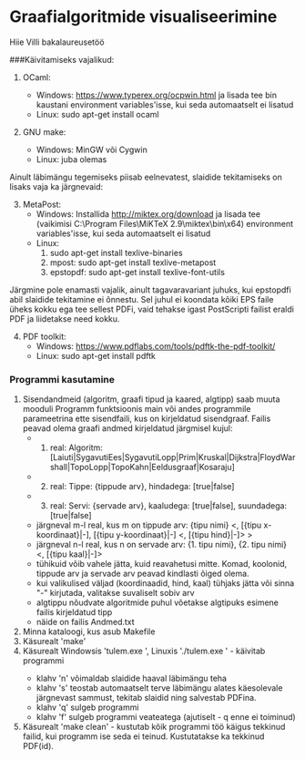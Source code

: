 # Graafialgoritmide visualiseerimine
Hiie Villi bakalaureusetöö

###Käivitamiseks vajalikud:

1. OCaml:
	* Windows: https://www.typerex.org/ocpwin.html ja lisada tee bin kaustani environment variables'isse, kui seda automaatselt ei lisatud
	* Linux: sudo apt-get install ocaml
	
2. GNU make:
	* Windows: MinGW või Cygwin
	* Linux: juba olemas
	
Ainult läbimängu tegemiseks piisab eelnevatest, slaidide tekitamiseks on lisaks vaja ka järgnevaid:

3. MetaPost:
	* Windows: Installida http://miktex.org/download ja lisada tee (vaikimisi C:\Program Files\MiKTeX 2.9\miktex\bin\x64) environment variables'isse, kui seda automaatselt ei lisatud
	* Linux:
		1) sudo apt-get install texlive-binaries
		2) mpost: sudo apt-get install texlive-metapost
		3) epstopdf: sudo apt-get install texlive-font-utils
		
Järgmine pole enamasti vajalik, ainult tagavaravariant juhuks, kui epstopdfi abil slaidide tekitamine ei õnnestu. Sel juhul ei koondata kõiki EPS faile üheks kokku ega tee sellest PDFi, vaid tehakse igast PostScripti failist eraldi PDF ja liidetakse need kokku.
	
4. PDF toolkit:
	* Windows: https://www.pdflabs.com/tools/pdftk-the-pdf-toolkit/
	* Linux: sudo apt-get install pdftk

### Programmi kasutamine

1. Sisendandmeid (algoritm, graafi tipud ja kaared, algtipp) saab muuta mooduli Programm funktsioonis main või andes programmile parameetrina ette sisendfaili, kus on kirjeldatud sisendgraaf. Failis peavad olema graafi andmed kirjeldatud järgmisel kujul:
	* 1. real: Algoritm: [Laiuti|SygavutiEes|SygavutiLopp|Prim|Kruskal|Dijkstra|FloydWarshall|TopoLopp|TopoKahn|Eeldusgraaf|Kosaraju]
	* 2. real: Tippe: {tippude arv}, hindadega: [true|false]
	* 3. real: Servi: {servade arv}, kaaludega: [true|false], suundadega: [true|false]
	* järgneval m-l real, kus m on tippude arv: {tipu nimi} <, [{tipu x-koordinaat}|-], [{tipu y-koordinaat}|-] <, [{tipu hind}|-]> >
	* järgneval n-l real, kus n on servade arv: {1. tipu nimi}, {2. tipu nimi} <, [{tipu kaal}|-]>
	* tühikuid võib vahele jätta, kuid reavahetusi mitte. Komad, koolonid, tippude arv ja servade arv peavad kindlasti õiged olema.
	* kui valikulised väljad (koordinaadid, hind, kaal) tühjaks jätta või sinna "-" kirjutada, valitakse suvaliselt sobiv arv
	* algtippu nõudvate algoritmide puhul võetakse algtipuks esimene failis kirjeldatud tipp
	* näide on failis Andmed.txt
2. Minna kataloogi, kus asub Makefile
3. Käsurealt 'make'
4. Käsurealt Windowsis 'tulem.exe <sisendfail>', Linuxis './tulem.exe <sisendfail>' - käivitab programmi
	* klahv 'n' võimaldab slaidide haaval läbimängu teha
	* klahv 's' teostab automaatselt terve läbimängu alates käesolevale järgnevast sammust, tekitab slaidid ning salvestab PDFina.
	* klahv 'q' sulgeb programmi
	* klahv 'f' sulgeb programmi veateatega (ajutiselt - q enne ei toiminud)
5. Käsurealt 'make clean' - kustutab kõik programmi töö käigus tekkinud failid, kui programm ise seda ei teinud. Kustutatakse ka tekkinud PDF(id).


